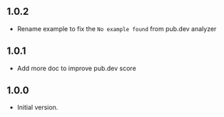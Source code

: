 ## 1.0.2

- Rename example to fix the `No example found` from pub.dev analyzer


## 1.0.1

- Add more doc to improve pub.dev score


## 1.0.0

- Initial version.
